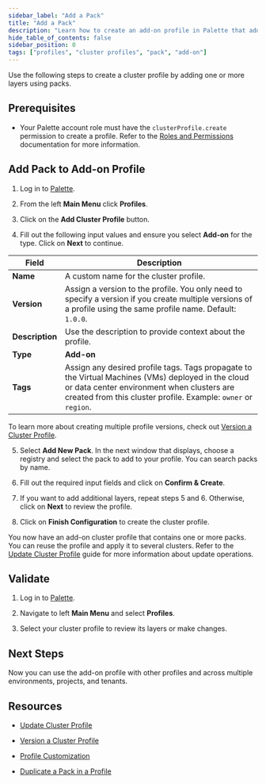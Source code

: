 ```yaml
---
sidebar_label: "Add a Pack"
title: "Add a Pack"
description: "Learn how to create an add-on profile in Palette that adds a pack layer."
hide_table_of_contents: false
sidebar_position: 0
tags: ["profiles", "cluster profiles", "pack", "add-on"]
---
```


Use the following steps to create a cluster profile by adding one or more layers using packs.

## Prerequisites

- Your Palette account role must have the `clusterProfile.create` permission to create a profile. Refer to the
  [Roles and Permissions](../../../../user-management/palette-rbac/project-scope-roles-permissions.md#cluster-profile-admin)
  documentation for more information.

## Add Pack to Add-on Profile

1. Log in to [Palette](https://console.spectrocloud.com/).

2. From the left **Main Menu** click **Profiles**.

3. Click on the **Add Cluster Profile** button.

4. Fill out the following input values and ensure you select **Add-on** for the type. Click on **Next** to continue.

| **Field**       | **Description**                                                                                                                                                                                                   |
| --------------- | ----------------------------------------------------------------------------------------------------------------------------------------------------------------------------------------------------------------- |
| **Name**        | A custom name for the cluster profile.                                                                                                                                                                            |
| **Version**     | Assign a version to the profile. You only need to specify a version if you create multiple versions of a profile using the same profile name. Default: `1.0.0`.                                                   |
| **Description** | Use the description to provide context about the profile.                                                                                                                                                         |
| **Type**        | **Add-on**                                                                                                                                                                                                        |
| **Tags**        | Assign any desired profile tags. Tags propagate to the Virtual Machines (VMs) deployed in the cloud or data center environment when clusters are created from this cluster profile. Example: `owner` or `region`. |

To learn more about creating multiple profile versions, check out
[Version a Cluster Profile](../../modify-cluster-profiles/version-cluster-profile.md).

5. Select **Add New Pack**. In the next window that displays, choose a registry and select the pack to add to your
   profile. You can search packs by name.

<!-- Select the type of layer to add to the cluster profile. For more information about the layers, applying pack versions, configuration parameters, and presets, review [Profile Layers](../../cluster-profiles.md#profile-layers). -->

6. Fill out the required input fields and click on **Confirm & Create**.

  <!-- ![A view of the manifest create process and the YAML code in the text editior](/clusters_imported-clusters_attach-add-on-profile_manfest-view.png) -->

7. If you want to add additional layers, repeat steps 5 and 6. Otherwise, click on **Next** to review the profile.

8. Click on **Finish Configuration** to create the cluster profile.

You now have an add-on cluster profile that contains one or more packs. You can reuse the profile and apply it to
several clusters. Refer to the [Update Cluster Profile](../../modify-cluster-profiles/update-cluster-profile.md) guide
for more information about update operations.

## Validate

1. Log in to [Palette](https://console.spectrocloud.com).

2. Navigate to left **Main Menu** and select **Profiles**.

3. Select your cluster profile to review its layers or make changes.

## Next Steps

Now you can use the add-on profile with other profiles and across multiple environments, projects, and tenants.

## Resources

- [Update Cluster Profile](../../modify-cluster-profiles/update-cluster-profile.md)

- [Version a Cluster Profile](../../modify-cluster-profiles/version-cluster-profile.md)

- [Profile Customization](../../../profile-customization.md)

- [Duplicate a Pack in a Profile](../duplicate-pack-in-profile.md)
